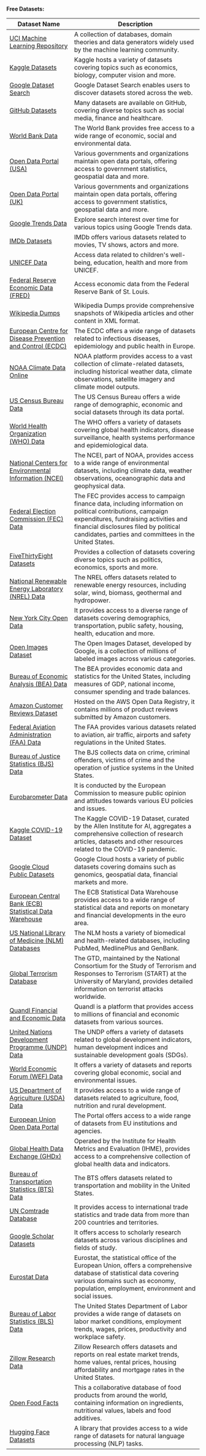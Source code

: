 **Free Datasets:**


| Dataset Name                                      | Description                                                                                                                |
|-----------------------------------------------|----------------------------------------------------------------------------------------------------------------------------|
| [UCI Machine Learning Repository](https://archive.ics.uci.edu/ml/index.php)              | A collection of databases, domain theories and data generators widely used by the machine learning community.                                              |
| [Kaggle Datasets](https://www.kaggle.com/datasets)                              | Kaggle hosts a variety of datasets covering topics such as economics, biology, computer vision and more.                                                    |
| [Google Dataset Search](https://datasetsearch.research.google.com/)                        | Google Dataset Search enables users to discover datasets stored across the web.                                                                 |
| [GitHub Datasets](https://github.com/awesomedata/awesome-public-datasets)                              | Many datasets are available on GitHub, covering diverse topics such as social media, finance and healthcare.                                               |
| [World Bank Data](https://data.worldbank.org/)                              | The World Bank provides free access to a wide range of economic, social and environmental data.                                                             |
| [Open Data Portal (USA)](data.gov)                       | Various governments and organizations maintain open data portals, offering access to government statistics, geospatial data and more.                                                         |
| [Open Data Portal (UK)](data.gov.uk)                        | Various governments and organizations maintain open data portals, offering access to government statistics, geospatial data and more.                                                         |
| [Google Trends Data](https://trends.google.com/trends/)                           | Explore search interest over time for various topics using Google Trends data.                                                                       |
| [IMDb Datasets](https://www.imdb.com/interfaces/)                                | IMDb offers various datasets related to movies, TV shows, actors and more.                                                                          |
| [UNICEF Data](https://data.unicef.org/)                                  | Access data related to children's well-being, education, health and more from UNICEF.                                                                |
| [Federal Reserve Economic Data (FRED)](https://fred.stlouisfed.org/)         | Access economic data from the Federal Reserve Bank of St. Louis.                                                                                    |
| [Wikipedia Dumps](https://dumps.wikimedia.org/)                              | Wikipedia Dumps provide comprehensive snapshots of Wikipedia articles and other content in XML format.                                                  |
| [European Centre for Disease Prevention and Control (ECDC)](https://www.ecdc.europa.eu/en/data-dashboards-and-databases) | The ECDC offers a wide range of datasets related to infectious diseases, epidemiology and public health in Europe.                                      |
| [NOAA Climate Data Online](https://www.ncdc.noaa.gov/cdo-web/)                     | NOAA platform provides access to a vast collection of climate-related datasets, including historical weather data, climate observations, satellite imagery and climate model outputs. |
| [US Census Bureau Data](https://www.census.gov/data.html)                        | The US Census Bureau offers a wide range of demographic, economic and social datasets through its data portal.                                          |
| [World Health Organization (WHO) Data](https://www.who.int/data/gho)         | The WHO offers a variety of datasets covering global health indicators, disease surveillance, health systems performance and epidemiological data.          |
| [National Centers for Environmental Information (NCEI)](https://www.ncei.noaa.gov/) | The NCEI, part of NOAA, provides access to a wide range of environmental datasets, including climate data, weather observations, oceanographic data and geophysical data. |
| [Federal Election Commission (FEC) Data](https://www.fec.gov/data/)       | The FEC provides access to campaign finance data, including information on political contributions, campaign expenditures, fundraising activities and financial disclosures filed by political candidates, parties and committees in the United States. |
| [FiveThirtyEight Datasets](https://data.fivethirtyeight.com/)                     | Provides a collection of datasets covering diverse topics such as politics, economics, sports and more.                                                 |
| [National Renewable Energy Laboratory (NREL) Data](https://search4.nrel.gov/texis/search/?mode=&opts=&pr=metanrel&dropXSL=html&sq=&prox=page&rorder=750&rprox=1000&rdfreq=0&rwfreq=250&rlead=1000&rdepth=62&sufs=1&order=r&query=dataset) | The NREL offers datasets related to renewable energy resources, including solar, wind, biomass, geothermal and hydropower.                               |
| [New York City Open Data](https://opendata.cityofnewyork.us/)                      | It provides access to a diverse range of datasets covering demographics, transportation, public safety, housing, health, education and more.              |
| [Open Images Dataset](https://opensource.google/projects/open-images-dataset)                          | The Open Images Dataset, developed by Google, is a collection of millions of labeled images across various categories.                                    |
| [Bureau of Economic Analysis (BEA) Data](https://www.bea.gov/data)                | The BEA provides economic data and statistics for the United States, including measures of GDP, national income, consumer spending and trade balances.    |
| [Amazon Customer Reviews Dataset](https://registry.opendata.aws/amazon-reviews/)            | Hosted on the AWS Open Data Registry, it contains millions of product reviews submitted by Amazon customers.                                             |
| [Federal Aviation Administration (FAA) Data](https://www.faa.gov/data_research/)     | The FAA provides various datasets related to aviation, air traffic, airports and safety regulations in the United States.                                |
| [Bureau of Justice Statistics (BJS) Data](https://www.bjs.gov/)                | The BJS collects data on crime, criminal offenders, victims of crime and the operation of justice systems in the United States.                         |
| [Eurobarometer Data](https://data.europa.eu/euodp/en/data/dataset?q=eurobarometer)                     | It is conducted by the European Commission to measure public opinion and attitudes towards various EU policies and issues.                              |
| [Kaggle COVID-19 Dataset](https://www.kaggle.com/allen-institute-for-ai/CORD-19-research-challenge)            | The Kaggle COVID-19 Dataset, curated by the Allen Institute for AI, aggregates a comprehensive collection of research articles, datasets and other resources related to the COVID-19 pandemic. |
| [Google Cloud Public Datasets](https://cloud.google.com/public-datasets)                 | Google Cloud hosts a variety of public datasets covering domains such as genomics, geospatial data, financial markets and more.                        |
| [European Central Bank (ECB) Statistical Data Warehouse](https://sdw.ecb.europa.eu/)          | The ECB Statistical Data Warehouse provides access to a wide range of statistical data and reports on monetary and financial developments in the euro area. |
| [US National Library of Medicine (NLM) Databases](https://www.nlm.nih.gov/databases/)         | The NLM hosts a variety of biomedical and health-related databases, including PubMed, MedlinePlus and GenBank.                                          |
| [Global Terrorism Database](https://www.start.umd.edu/gtd/)                    | The GTD, maintained by the National Consortium for the Study of Terrorism and Responses to Terrorism (START) at the University of Maryland, provides detailed information on terrorist attacks worldwide. |
| [Quandl Financial and Economic Data](https://www.quandl.com/)           | Quandl is a platform that provides access to millions of financial and economic datasets from various sources.                                          |
| [United Nations Development Programme (UNDP) Data](http://hdr.undp.org/en/data)         | The UNDP offers a variety of datasets related to global development indicators, human development indices and sustainable development goals (SDGs).        |
| [World Economic Forum (WEF) Data](https://www.weforum.org/reports/)              | It offers a variety of datasets and reports covering global economic, social and environmental issues.                                                  |
| [US Department of Agriculture (USDA) Data](https://www.usda.gov/data)       | It provides access to a wide range of datasets related to agriculture, food, nutrition and rural development.                                            |
| [European Union Open Data Portal](https://data.europa.eu/)             | The Portal offers access to a wide range of datasets from EU institutions and agencies.                                                                |
| [Global Health Data Exchange (GHDx)](http://ghdx.healthdata.org/)         | Operated by the Institute for Health Metrics and Evaluation (IHME), provides access to a comprehensive collection of global health data and indicators.    |
| [Bureau of Transportation Statistics (BTS) Data](https://www.bts.gov/)                | The BTS offers datasets related to transportation and mobility in the United States.                                                                   |
| [UN Comtrade Database](https://comtradeplus.un.org/)                         | It provides access to international trade statistics and trade data from more than 200 countries and territories.                                       |
| [Google Scholar Datasets](https://scholar.google.com/)                      | It offers access to scholarly research datasets across various disciplines and fields of study.                                                        |
| [Eurostat Data](https://ec.europa.eu/eurostat/data/database)                                | Eurostat, the statistical office of the European Union, offers a comprehensive database of statistical data covering various domains such as economy, population, employment, environment and social issues. |
| [Bureau of Labor Statistics (BLS) Data](https://www.bls.gov/data/)        | The United States Department of Labor provides a wide range of datasets on labor market conditions, employment trends, wages, prices, productivity and workplace safety. |
| [Zillow Research Data](https://www.zillow.com/research/data/)                         | Zillow Research offers datasets and reports on real estate market trends, home values, rental prices, housing affordability and mortgage rates in the United States. |
| [Open Food Facts](https://world.openfoodfacts.org/data)                              | This a collaborative database of food products from around the world, containing information on ingredients, nutritional values, labels and food additives.    |
| [Hugging Face Datasets](https://huggingface.co/datasets)                        | A library that provides access to a wide range of datasets for natural language processing (NLP) tasks.                                                  |
